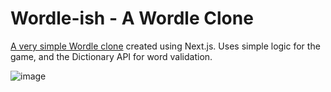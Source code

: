 # Wordle-ish - A Wordle Clone

[A very simple Wordle clone](https://richardzhang01.github.io/Wordle-ish/) created using Next.js. Uses simple logic for the game, and the Dictionary API for word validation.

![image](https://github.com/user-attachments/assets/22f7a96a-8d01-4878-bf9c-9d1d87ab82bc)
